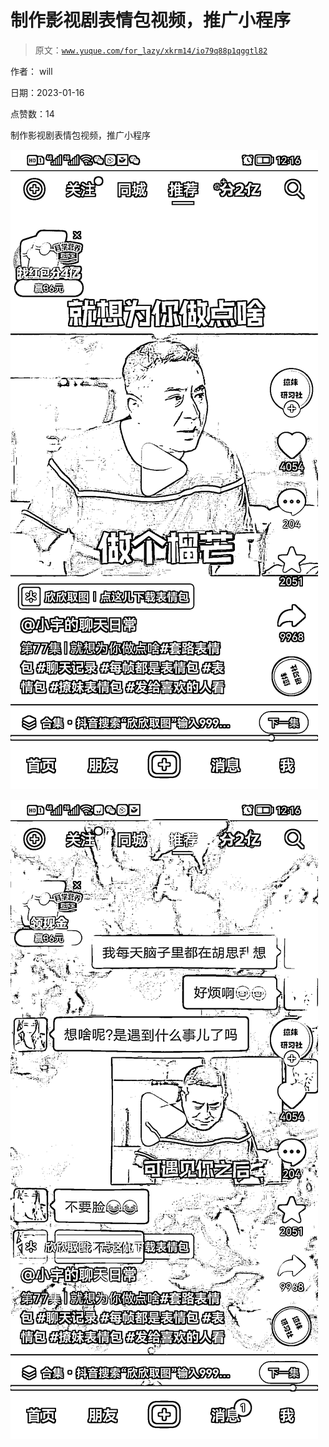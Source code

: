 # 制作影视剧表情包视频，推广小程序

> 原文：[`www.yuque.com/for_lazy/xkrm14/io79q88p1qggtl82`](https://www.yuque.com/for_lazy/xkrm14/io79q88p1qggtl82)

作者： will 

日期：2023-01-16 

点赞数：14 

制作影视剧表情包视频，推广小程序 

![](img/951396b28bc8f03fda36b6f4e605db1b.png) 

![](img/1f6f258a3971a650c82e79a1df6afd17.png) 

